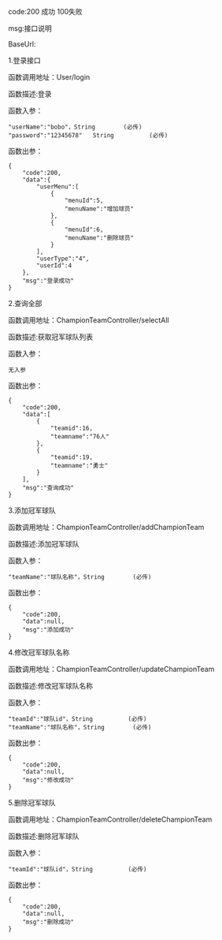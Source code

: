code:200 成功   100失败<br>

msg:接口说明<br>

BaseUrl:

1.登录接口<br>

函数调用地址：User/login <br>

函数描述:登录<br>

函数入参：<br>
```
"userName":"bobo"，String  		(必传)
"password":"12345678"   String			(必传)
```
函数出参：
```
{
    "code":200,
    "data":{
        "userMenu":[
            {
                "menuId":5,
                "menuName":"增加球员"
            },
            {
                "menuId":6,
                "menuName":"删除球员"
            }
        ],
        "userType":"4",
        "userId":4
    },
    "msg":"登录成功"
}
```

2.查询全部<br>

函数调用地址：ChampionTeamController/selectAll <br>

函数描述:获取冠军球队列表<br>

函数入参：<br>
```
无入参
```
函数出参：
```
{
    "code":200,
    "data":[
        {
            "teamid":16,
            "teamname":"76人"
        },
        {
            "teamid":19,
            "teamname":"勇士"
        }
    ],
    "msg":"查询成功"
}
```


3.添加冠军球队<br>

函数调用地址：ChampionTeamController/addChampionTeam <br>

函数描述:添加冠军球队<br>

函数入参：<br>
```
"teamName":"球队名称"，String  		(必传)
```
函数出参：
```
{
    "code":200,
    "data":null,
    "msg":"添加成功"
}
```


4.修改冠军球队名称<br>

函数调用地址：ChampionTeamController/updateChampionTeam <br>

函数描述:修改冠军球队名称<br>

函数入参：<br>
```
"teamId":"球队id"，String  		(必传)
"teamName":"球队名称"，String  		(必传)
```
函数出参：
```
{
    "code":200,
    "data":null,
    "msg":"修改成功"
}

```


5.删除冠军球队<br>

函数调用地址：ChampionTeamController/deleteChampionTeam <br>

函数描述:删除冠军球队<br>

函数入参：<br>
```
"teamId":"球队id"，String  		(必传)
```
函数出参：
```
{
    "code":200,
    "data":null,
    "msg":"删除成功"
}

```